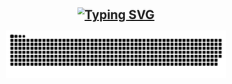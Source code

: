 <h1 align="center">
  <a href="https://git.io/typing-svg"><img src="https://readme-typing-svg.demolab.com?font=Fira+Code&weight=500&size=25&pause=1000&center=true&width=435&lines=Hi%2C+I'm+Kamlux-dev%F0%9F%91%8B" alt="Typing SVG" /></a>
</h1>


![snake gif](https://github.com/Kamlux-dev/Kamlux-dev/blob/output/github-snake-dark.svg)
